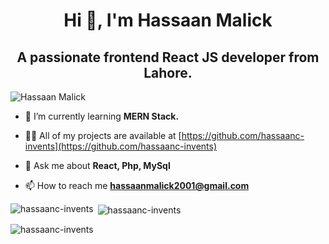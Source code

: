 <h1 align="center">Hi 👋, I'm Hassaan Malick</h1>
<h2 align="center">A passionate frontend React JS developer from Lahore.</h2>


<p align="left"> <img
        src="https://komarev.com/ghpvc/?username=hassaanc-invents&label=Profile%20views&color=0e75b6&style=flat"
        alt="Hassaan Malick" /> </p>

- 🌱 I’m currently learning **MERN Stack.**

- 👨‍💻 All of my projects are available at [https://github.com/hassaanc-invents](https://github.com/hassaanc-invents)

- 💬 Ask me about **React, Php, MySql**

- 📫 How to reach me **hassaanmalick2001@gmail.com**

<p><img align="left"
        src="https://github-readme-stats.vercel.app/api/top-langs?username=hassaanc-invents&show_icons=true&locale=en&layout=compact"
        alt="hassaanc-invents" /></p>

<p>&nbsp;<img align="center"
        src="https://github-readme-stats.vercel.app/api?username=hassaanc-invents&show_icons=true&locale=en"
        alt="hassaanc-invents" /></p>

<p><img align="center" src="https://github-readme-streak-stats.herokuapp.com/?user=hassaanc-invents&"
        alt="hassaanc-invents" /></p>
